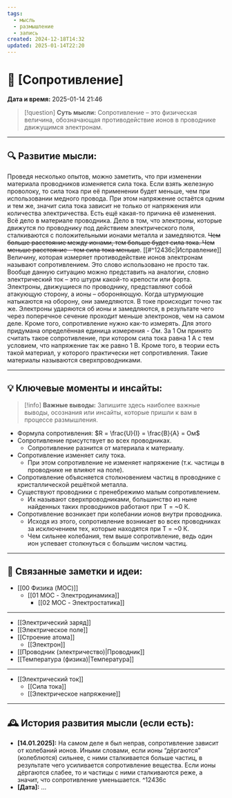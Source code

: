 ```yaml
---
tags:
  - мысль
  - размышление
  - запись
created: 2024-12-18T14:32
updated: 2025-01-14T22:20
---
```


# 💭  [Сопротивление]

**Дата и время:** 2025-01-14 21:46

> [!question] **Суть мысли:**
> Сопротивление – это физическая величина, обозначающая противодействие ионов в проводнике движущимся электронам.

---

## 🔍 Развитие мысли:

Проведя несколько опытов, можно заметить, что при изменении материала проводников изменяется сила тока. Если взять железную проволоку, то сила тока при её применении будет меньше, чем при использовании медного провода. При этом напряжение остаётся одним и тем же, значит сила тока зависит не только от напряжения или количества электричества. Есть ещё какая-то причина её изменения.
Всё дело в материале проводника. Дело в том, что электроны, которые движутся по проводнику под действием электрического поля, сталкиваются с положительными ионами металла и замедляются. ~~Чем больше расстояние между ионами, тем больше будет сила тока. Чем меньше расстояние – тем сила тока меньше~~.  [[#^12436c|Исправление]]
Величину, которая измеряет противодействие ионов электронам называют сопротивлением.
Это слово использовано не просто так. Вообще данную ситуацию можно представить на аналогии, словно электрический ток – это штурм какой-то крепости или форта. Электроны, движущиеся по проводнику, представляют собой атакующую сторону, а ионы – обороняющую. Когда штурмующие натыкаются на оборону, они замедляются. В токе происходит точно так же. Электроны ударяются об ионы и замедляются, в результате чего через поперечное сечение проходит меньше электронов, чем на самом деле.
Кроме того, сопротивление нужно как-то измерять. Для этого придумана определённая единица измерения - *Ом*. За 1 Ом принято считать такое сопротивление, при котором сила тока равна 1 А с тем условием, что напряжение так же равно 1 В. Кроме того, в теории есть такой материал, у которого практически нет сопротивления. Такие материалы называются сверхпроводниками.

---

## 💡 Ключевые моменты и инсайты:

> [!info] **Важные выводы:**
> Запишите здесь наиболее важные выводы, осознания или инсайты, которые пришли к вам в процессе размышления.

- Формула сопротивления: $R = \frac{U}{I} = \frac{В}{А} = Ом$
- Сопротивление присутствует во всех проводниках.
	- Сопротивление разнится от материала к материалу.
- Сопротивление изменяет силу тока.
	- При этом сопротивление не изменяет напряжение (т.к. частицы в проводнике не влияют на поле).
- Сопротивление объясняется столкновением частиц в проводнике с кристаллической решёткой металла.
- Существуют проводники с пренебрежимо малым сопротивлением.
	- Их называют сверхпроводниками, большинство из ныне найденных таких проводников работают при T = ~0 К.
- Сопротивление возникает при колебании ионов внутри проводника.
	- Исходя из этого, сопротивление возникает во всех проводниках за исключением тех, которые находятся при T = ~0 К.
	- Чем сильнее колебания, тем выше сопротивление, ведь один ион успевает столкнуться с большим числом частиц.
---

## 🔄 Связанные заметки и идеи:

-  [[00 Физика (MOC)]]
	- [[01 MOC - Электродинамика]]
		- [[02 MOC - Электростатика]]
- - -

- [[Электрический заряд]]
- [[Электрическое поле]]
- [[Строение атома]]
	-  [[Электрон]]
- [[Проводник (электричество)|Проводник]]
- [[Температура (физика)|Температура]]
- - - 

- [[Электрический ток]]
	- [[Сила тока]]
	- [[Электрическое напряжение]]

---

## 🕰️ История развития мысли (если есть):

* **[14.01.2025]:** На самом деле я был неправ, сопротивление зависит от колебаний ионов. Иными словами, если ионы “дёргаются” (колеблются) сильнее, с ними сталкивается больше частиц, в результате чего усиливается сопротивление вещества. Если ионы дёргаются слабее, то и частицы с ними сталкиваются реже, а значит, что сопротивление уменьшается.  ^12436c
* **[Дата]:**  ...